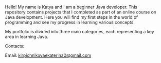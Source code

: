 Hello! My name is Katya and I am a beginner Java developer. This repository contains projects that I completed as part 
of an online course on Java development. Here you will find my first steps in the world of programming and see my 
progress in learning various concepts.

My portfolio is divided into three main categories, each representing a key area in learning Java.

Contacts:

Email: kirpichnikovaekaterina0@gmail.com